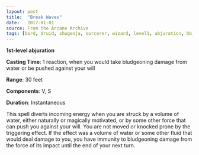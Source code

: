 ```yaml
---
layout: post
title:  "Break Waves"
date:   2017-01-01
source: From the Arcane Archive
tags: [bard, druid, shugenja, sorcerer, wizard, level1, abjuration, hb, fan]
---
```


**1st-level abjuration**

**Casting Time**: 1 reaction, when you would take bludgeoning damage from water or be pushed against your will

**Range**: 30 feet

**Components**: V, S

**Duration**: Instantaneous

This spell diverts incoming energy when you are struck by a volume of water, either naturally or magically motivated, or by some other force that can push you against your will. You are not moved or knocked prone by the triggering effect. If the effect was a volume of water or some other fluid that would deal damage to you, you have immunity to bludgeoning damage from the force of its impact until the end of your next turn.
